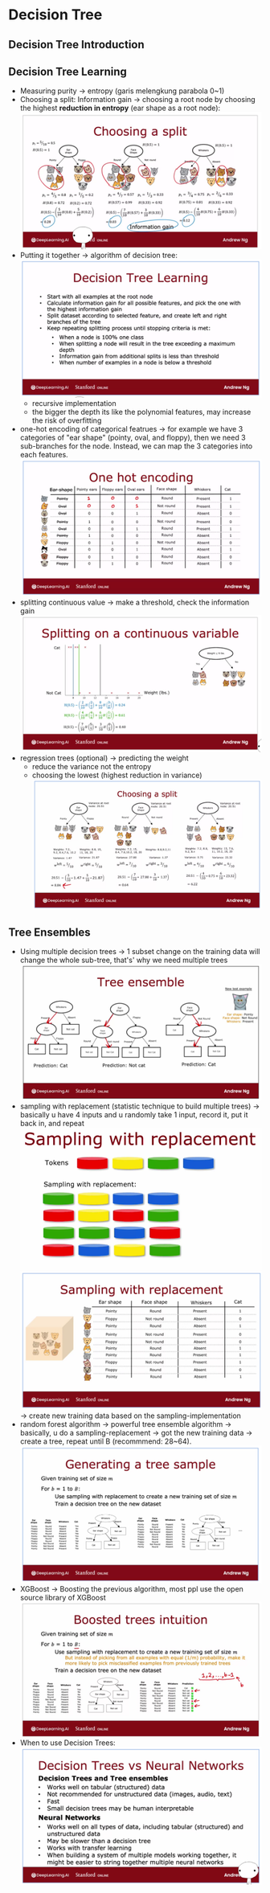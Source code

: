 # Decision Tree

## Decision Tree Introduction

## Decision Tree Learning

- Measuring purity -> entropy (garis melengkung parabola 0~1)
- Choosing a split: Information gain -> choosing a root node by choosing the highest **reduction in entropy** (ear shape as a root node):
  ![split](information-gain.png)
- Putting it together -> algorithm of decision tree:
  ![algo](decision-tree-algo.png)
  - recursive implementation
  - the bigger the depth its like the polynomial features, may increase the risk of overfitting
- one-hot encoding of categorical featrues -> for example we have 3 categories of "ear shape" (pointy, oval, and floppy), then we need 3 sub-branches for the node. Instead, we can map the 3 categories into each features.
  ![onehot](one-hot-encoding.png)
- splitting continuous value -> make a threshold, check the information gain
  ![split-continuous](splitting-continuous-value.png)
- regression trees (optional) -> predicting the weight
  - reduce the variance not the entropy
  - choosing the lowest (highest reduction in variance)
    ![regression-tree](regression-tree.png)

## Tree Ensembles

- Using multiple decision trees -> 1 subset change on the training data will change the whole sub-tree, that's' why we need multiple trees
  ![multiple-trees](multiple-trees.png)
- sampling with replacement (statistic technique to build multiple trees) -> basically u have 4 inputs and u randomly take 1 input, record it, put it back in, and repeat
  ![sampling-basic](sampling-replacement-basic.png)
  ![sampling-implementation](sampling-implementation.png)
  -> create new training data based on the sampling-implementation
- random forest algorithm -> powerful tree ensemble algorithm -> basically, u do a sampling-replacement -> got the new training data -> create a tree, repeat until B (recommmend: 28~64).
  ![random-f](random-forest-algo.png)
- XGBoost -> Boosting the previous algorithm, most ppl use the open source library of XGBoost
  ![xgboost](xgboost-algo-intuition.png)
- When to use Decision Trees:
  ![decision-vs-nn](decision-vs-nn.png)
